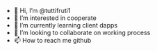 - 👋 Hi, I’m @tuttifruti1
- 👀 I’m interested in cooperate
- 🌱 I’m currently learning client dapps
- 💞️ I’m looking to collaborate on working process
- 📫 How to reach me github

<!---
tuttifruti1/tuttifruti1 is a ✨ special ✨ repository because its `README.md` (this file) appears on your GitHub profile.
You can click the Preview link to take a look at your changes.
--->
